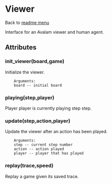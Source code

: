 # Viewer
Back to [readme menu](../readme.md)

Interface for an Avalam viewer and human agent.
## Attributes
### init_viewer(board,game)
Initialize the viewer.

        Arguments:
        board -- initial board

        
### playing(step,player)
Player player is currently playing step step.
### update(step,action,player)
Update the viewer after an action has been played.

        Arguments:
        step -- current step number
        action -- action played
        player -- player that has played

        
### replay(trace,speed)
Replay a game given its saved trace.
